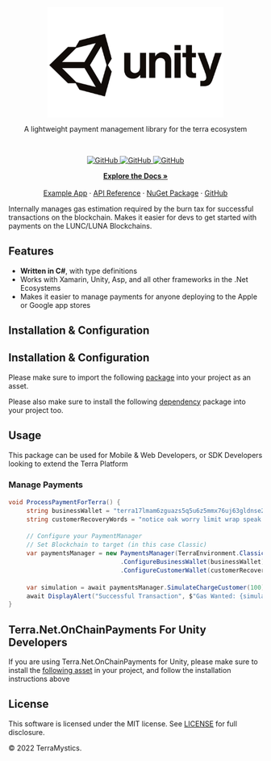 <br/>
<p align="center">
    <a href="https://github.com/TerraMystics"><img src="./CIcon.jpg" align="center" width=350/></a>
</p>

<p align="center">
A lightweight payment management library for the terra ecosystem

</p>
<br/>

<p align="center">
  <a href="https://github.com/TerraMystics/Terra.Net.OnChainPayments/blob/main/LICENSE">
  <img alt="GitHub" src="https://img.shields.io/github/license/terra-money/terra.js">
  </a>
    
  <a href="https://www.nuget.org/packages/Terra.Net.OnChainPayments">
    <img alt="GitHub" src="https://img.shields.io/nuget/v/Terra.Net.OnChainPayments">
  </a>
  
  <a href="https://www.nuget.org/packages/Terra.Net.OnChainPayments">
    <img alt="GitHub" src="https://img.shields.io/nuget/dt/Terra.Net.OnChainPayments?color=red">
  </a>
</p>

<p align="center">
  <a href="https://docs.terra.money/"><strong>Explore the Docs »</strong></a>
  <br />
  <br/>
  <a href="https://github.com/TerraMystics/Terra.Net.OnChainPayments/tree/main/Terra.Net.OnChainPayments/OnChainPaymentsSimulator">Example App</a>
  ·
  <a href="https://github.com/TerraMystics/Terra.Net.OnChainPayments">API Reference</a>
  ·
  <a href="https://www.nuget.org/packages/Terra.Net.OnChainPayments">NuGet Package</a>
  ·
  <a href="https://github.com/TerraMystics/Terra.Net.OnChainPayments">GitHub</a>
</p>

Internally manages gas estimation required by the burn tax for successful transactions on the blockchain. Makes it easier for devs to get started with payments on the LUNC/LUNA Blockchains.

## Features

- **Written in C#**, with type definitions
- Works with Xamarin, Unity, Asp, and all other frameworks in the .Net Ecosystems
- Makes it easier to manage payments for anyone deploying to the Apple or Google app stores

## Installation & Configuration

## Installation & Configuration

Please make sure to import the following [package](https://github.com/TerraMystics/Terra.Unity.Package/blob/main/terra.payments.unitypackage) into your project as an asset.

Please also make sure to install the following [dependency](https://github.com/jilleJr/Newtonsoft.Json-for-Unity/wiki/Install-official-via-UPM) package into your project too.

## Usage

This package can be used for Mobile & Web Developers, or SDK Developers looking to extend the Terra Platform

### Manage Payments

```cs
void ProcessPaymentForTerra() {
     string businessWallet = "terra17lmam6zguazs5q5u6z5mmx76uj63gldnse2pdp"; // Wallet where customer payments will be transferred to
     string customerRecoveryWords = "notice oak worry limit wrap speak medal online prefer cluster roof addict wrist behave treat actual wasp year salad speed social layer crew genius"; // Recovery Words of the Customer wallet that will be making the payment

     // Configure your PaymentManager
     // Set Blockchain to target (in this case Classic)
     var paymentsManager = new PaymentsManager(TerraEnvironment.Classic)
                               .ConfigureBusinessWallet(businessWallet) // Configure your Business Wallet
                               .ConfigureCustomerWallet(customerRecoveryWords); // Configure the Customer Wallet

     var simulation = await paymentsManager.SimulateChargeCustomer(100);
     await DisplayAlert("Successful Transaction", $"Gas Wanted: {simulation.GasWanted}, \n Gas Used: {simulation.GasUsed}", "Ok");
}
```

## Terra.Net.OnChainPayments For Unity Developers

If you are using Terra.Net.OnChainPayments for Unity, please make sure to install the [following asset](https://github.com/TerraMystics/NuGetForUnity) in your project, and follow the installation instructions above

## License

This software is licensed under the MIT license. See [LICENSE](./LICENSE) for full disclosure.

© 2022 TerraMystics.
